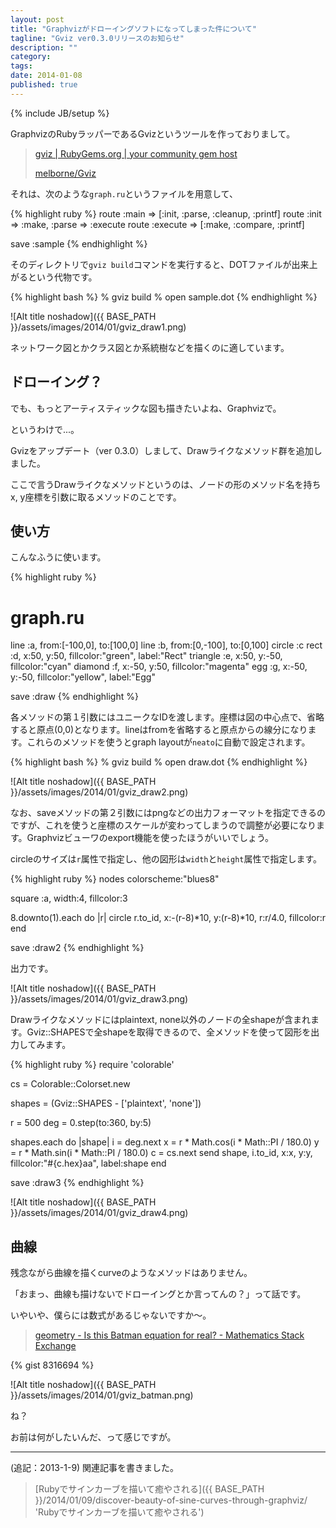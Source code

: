 ```yaml
---
layout: post
title: "Graphvizがドローイングソフトになってしまった件について"
tagline: "Gviz ver0.3.0リリースのお知らせ"
description: ""
category: 
tags: 
date: 2014-01-08
published: true
---
```

{% include JB/setup %}

GraphvizのRubyラッパーであるGvizというツールを作っておりまして。

> [gviz | RubyGems.org | your community gem host](https://rubygems.org/gems/gviz 'gviz | RubyGems.org | your community gem host')
>
> [melborne/Gviz](https://github.com/melborne/Gviz 'melborne/Gviz')

それは、次のような`graph.ru`というファイルを用意して、

{% highlight ruby %}
route :main => [:init, :parse, :cleanup, :printf]
route :init => :make, :parse => :execute
route :execute => [:make, :compare, :printf]

save :sample
{% endhighlight %}

そのディレクトリで`gviz build`コマンドを実行すると、DOTファイルが出来上がるという代物です。

{% highlight bash %}
% gviz build
% open sample.dot
{% endhighlight %}

![Alt title noshadow]({{ BASE_PATH }}/assets/images/2014/01/gviz_draw1.png)

ネットワーク図とかクラス図とか系統樹などを描くのに適しています。

## ドローイング？

でも、もっとアーティスティックな図も描きたいよね、Graphvizで。

というわけで...。

Gvizをアップデート（ver 0.3.0）しまして、Drawライクなメソッド群を追加しました。

ここで言うDrawライクなメソッドというのは、ノードの形のメソッド名を持ちx, y座標を引数に取るメソッドのことです。

## 使い方

こんなふうに使います。

{% highlight ruby %}
# graph.ru
line :a, from:[-100,0], to:[100,0]
line :b, from:[0,-100], to:[0,100]
circle :c
rect :d, x:50, y:50, fillcolor:"green", label:"Rect"
triangle :e, x:50, y:-50, fillcolor:"cyan"
diamond :f, x:-50, y:50, fillcolor:"magenta"
egg :g, x:-50, y:-50, fillcolor:"yellow", label:"Egg"

save :draw
{% endhighlight %}

各メソッドの第１引数にはユニークなIDを渡します。座標は図の中心点で、省略すると原点(0,0)となります。lineはfromを省略すると原点からの線分になります。これらのメソッドを使うとgraph layoutが`neato`に自動で設定されます。

{% highlight bash %}
% gviz build
% open draw.dot
{% endhighlight %}

![Alt title noshadow]({{ BASE_PATH }}/assets/images/2014/01/gviz_draw2.png)

なお、saveメソッドの第２引数にはpngなどの出力フォーマットを指定できるのですが、これを使うと座標のスケールが変わってしまうので調整が必要になります。Graphvizビューワのexport機能を使ったほうがいいでしょう。

circleのサイズは`r`属性で指定し、他の図形は`width`と`height`属性で指定します。

{% highlight ruby %}
nodes colorscheme:"blues8"

square :a, width:4, fillcolor:3

8.downto(1).each do |r|
  circle r.to_id, x:-(r-8)*10, y:(r-8)*10, r:r/4.0, fillcolor:r
end

save :draw2
{% endhighlight %}

出力です。

![Alt title noshadow]({{ BASE_PATH }}/assets/images/2014/01/gviz_draw3.png)


Drawライクなメソッドにはplaintext, none以外のノードの全shapeが含まれます。Gviz::SHAPESで全shapeを取得できるので、全メソッドを使って図形を出力してみます。

{% highlight ruby %}
require 'colorable'

cs = Colorable::Colorset.new

shapes = (Gviz::SHAPES - ['plaintext', 'none'])

r = 500
deg = 0.step(to:360, by:5)

shapes.each do |shape|
  i = deg.next
  x = r * Math.cos(i * Math::PI / 180.0)
  y = r * Math.sin(i * Math::PI / 180.0)
  c = cs.next
  send shape, i.to_id, x:x, y:y, fillcolor:"#{c.hex}aa", label:shape
end

save :draw3
{% endhighlight %}


![Alt title noshadow]({{ BASE_PATH }}/assets/images/2014/01/gviz_draw4.png)

## 曲線

残念ながら曲線を描くcurveのようなメソッドはありません。

「おまっ、曲線も描けないでドローイングとか言ってんの？」って話です。

いやいや、僕らには数式があるじゃないですか〜。

> [geometry - Is this Batman equation for real? - Mathematics Stack Exchange](http://math.stackexchange.com/questions/54506/is-this-batman-equation-for-real 'geometry - Is this Batman equation for real? - Mathematics Stack Exchange')

{% gist 8316694 %}


![Alt title noshadow]({{ BASE_PATH }}/assets/images/2014/01/gviz_batman.png)

ね？


お前は何がしたいんだ、って感じですが。


---

(追記：2013-1-9) 関連記事を書きました。

> [Rubyでサインカーブを描いて癒やされる]({{ BASE_PATH }}/2014/01/09/discover-beauty-of-sine-curves-through-graphviz/ 'Rubyでサインカーブを描いて癒やされる')

